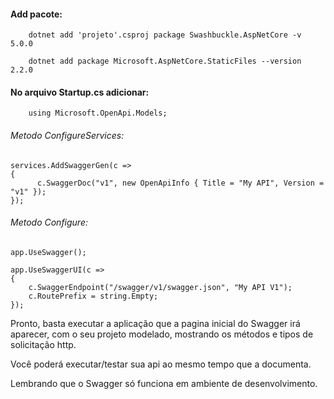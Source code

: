 
#### Add pacote:
```
	dotnet add 'projeto'.csproj package Swashbuckle.AspNetCore -v 5.0.0

	dotnet add package Microsoft.AspNetCore.StaticFiles --version 2.2.0
```

#### No arquivo Startup.cs adicionar:	
```
	using Microsoft.OpenApi.Models;
```

###### Metodo ConfigureServices:
```
services.AddSwaggerGen(c =>
{
      c.SwaggerDoc("v1", new OpenApiInfo { Title = "My API", Version = "v1" });
});
```

###### Metodo Configure:
```
app.UseSwagger();

app.UseSwaggerUI(c =>
{
    c.SwaggerEndpoint("/swagger/v1/swagger.json", "My API V1");
    c.RoutePrefix = string.Empty;
});

```



Pronto, basta executar a aplicação que a pagina inicial do Swagger irá aparecer, com o seu projeto
modelado, mostrando os métodos e tipos de solicitação http.

Você poderá executar/testar sua api ao mesmo tempo que a documenta.

Lembrando que o Swagger só funciona em ambiente de desenvolvimento.


